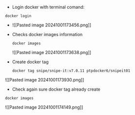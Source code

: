 - Login docker with terminal comand: 

``` 
docker login 
``` 

- ![[Pasted image 20241001173456.png]]

- Checks docker images information 
  
  ```` 
  docker images 
  ```` 
  
  ![[Pasted image 20241001173638.png]]
  
- Create docker tag 
  
  ```
  docker tag snipe/snipe-it:v7.0.11 ptpdocker6/snipeit01
   ```
  
 ![[Pasted image 20241001173930.png]]

- Check again sure docker tag already create 
  
```
docker images
``` 
  
  ![[Pasted image 20241001174149.png]]
